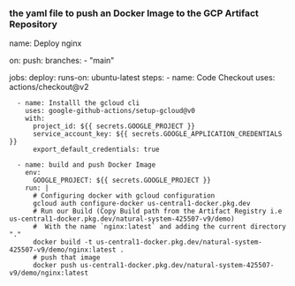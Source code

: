 ### the yaml file to push an Docker Image to the GCP Artifact Repository

name: Deploy nginx

on:
push:
branches: - "main"

jobs:
deploy:
runs-on: ubuntu-latest
steps: - name: Code Checkout
uses: actions/checkout@v2

      - name: Installl the gcloud cli
        uses: google-github-actions/setup-gcloud@v0
        with:
          project_id: ${{ secrets.GOOGLE_PROJECT }}
          service_account_key: ${{ secrets.GOOGLE_APPLICATION_CREDENTIALS }}
          export_default_credentials: true

      - name: build and push Docker Image
        env:
          GOOGLE_PROJECT: ${{ secrets.GOOGLE_PROJECT }}
        run: |
          # Configuring docker with gcloud configuration
          gcloud auth configure-docker us-central1-docker.pkg.dev
          # Run our Build (Copy Build path from the Artifact Registry i.e us-central1-docker.pkg.dev/natural-system-425507-v9/demo)
          #  With the name `nginx:latest` and adding the current directory "."
          docker build -t us-central1-docker.pkg.dev/natural-system-425507-v9/demo/nginx:latest .
          # push that image
          docker push us-central1-docker.pkg.dev/natural-system-425507-v9/demo/nginx:latest
